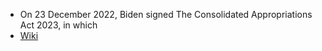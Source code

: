 - On 23 December 2022, Biden signed The Consolidated Appropriations Act 2023, in which
- [Wiki](https://en.wikipedia.org/wiki/Consolidated_Appropriations_Act,_2023)